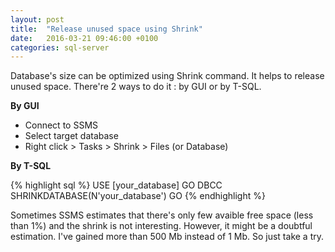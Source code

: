 ```yaml
---
layout: post
title:  "Release unused space using Shrink"
date:   2016-03-21 09:46:00 +0100
categories: sql-server
---
```


Database's size can be optimized using Shrink command. It helps to release
unused space. There're 2 ways to do it : by GUI or by T-SQL.

<!--more-->

__By GUI__

* Connect to SSMS
* Select target database
* Right click > Tasks > Shrink > Files (or Database)

__By T-SQL__

{% highlight sql %}
USE [your_database]
GO
DBCC SHRINKDATABASE(N'your_database')
GO
{% endhighlight %}

Sometimes SSMS estimates that there's only few avaible free space (less than 1%)
and the shrink is not interesting. However, it might be a doubtful estimation. 
I've gained more than 500 Mb instead of 1 Mb. So just take a try.
